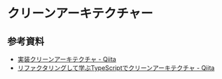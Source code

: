 
# クリーンアーキテクチャー

## 参考資料

- [実装クリーンアーキテクチャ \- Qiita](https://qiita.com/nrslib/items/a5f902c4defc83bd46b8)
- [リファクタリングして学ぶTypeScriptでクリーンアーキテクチャ \- Qiita](https://qiita.com/kotauchisunsun/items/ec6b4086abe670c478fe)


